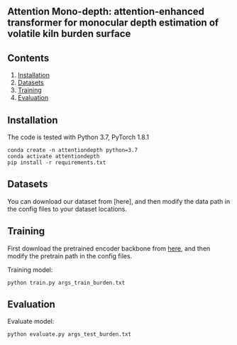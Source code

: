 ## Attention Mono-depth: attention-enhanced transformer for monocular depth estimation of volatile kiln burden surface

## Contents
1. [Installation](#installation)
2. [Datasets](#datasets)
3. [Training](#training)
4. [Evaluation](#evaluation)

## Installation

The code is tested with Python 3.7, PyTorch 1.8.1
```
conda create -n attentiondepth python=3.7
conda activate attentiondepth
pip install -r requirements.txt
```

## Datasets
You can download our dataset from [here], and then modify the data path in the config files to your dataset locations.

## Training
First download the pretrained encoder backbone from [here](https://github.com/microsoft/Swin-Transformer), and then modify the pretrain path in the config files.

Training model:
```
python train.py args_train_burden.txt
```

## Evaluation

Evaluate model:
```
python evaluate.py args_test_burden.txt
```
